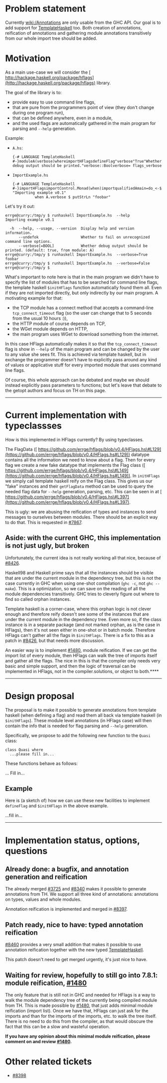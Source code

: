 # Problem statement


Currently [wiki:/Annotations](annotations) are only usable from the GHC API.  Our goal is to add support for [TemplateHaskell](template-haskell) too.  Both creation of annotations, reification of annotations and gathering module annotations transitively from our whole import tree should be added.

# Motivation


As a main use-case we will consider the [ http://hackage.haskell.org/package/hflags](http://hackage.haskell.org/package/hflags) library.


The goal of the library is to:

- provide easy to use command line flags,
- that are pure from the programmers point of view (they don't change during one program run),
- that can be defined anywhere, even in a module,
- and the used flags are automatically gathered in the main program for parsing and `--help` generation.


Example:

- `A.hs`:

  ```
  {-# LANGUAGE TemplateHaskell #-}moduleA(verbose)whereimportHFlagsdefineFlag"verbose"True"Whether debug output should be printed."verbose::Boolverbose= flags_verbose
  ```
- `ImportExample.hs`

  ```
  {-# LANGUAGE TemplateHaskell #-}importHFlagsimportControl.Monad(when)importqualifiedAmain=do_<-$initHFlags "Importing example v0.1"
            when A.verbose $ putStrLn "foobar"
  ```


Let's try it out:

```wiki
errge@curry:/tmp/y $ runhaskell ImportExample.hs  --help
Importing example v0.1

  -h  --help, --usage, --version  Display help and version information.
      --undefok                   Whether to fail on unrecognized command line options.
      --verbose[=BOOL]            Whether debug output should be printed. (default: true, from module: A)
errge@curry:/tmp/y $ runhaskell ImportExample.hs  --verbose=True
foobar
errge@curry:/tmp/y $ runhaskell ImportExample.hs  --verbose=False
errge@curry:/tmp/y $
```


What's important to note here is that in the main program we didn't have to specify the list of modules that has to be searched for command line flags, the template haskell `$initHFlags` function automatically found them all.  Even if they are not imported directly, but only indirectly by our main program.  A motivating example for that:

- the TCP module has a connect method that accepts a command-line `tcp_connect_timeout` flag (so the user can change that to 5 seconds from the usual 10 hours :)),
- the HTTP module of course depends on TCP,
- the WGet module depends on HTTP,
- the main program uses WGet to download something from the internet.


In this case HFlags automatically makes it so that the `tcp_connect_timeout` flag is show in `--help` of the main program and can be changed by the user to any value she sees fit.  This is achieved via template haskell, but in exchange the programmer doesn't have to explicitly pass around any kind of values or applicative stuff for every imported module that uses command line flags.


Of course, this whole approach can be debated and maybe we should instead explicitly pass parameters to functions; but let's leave that debate to the getopt authors and focus on TH on this page.

---

# Current implementation with typeclassses


How is this implemented in HFlags currently?  By using typeclasses.


The FlagData ([ https://github.com/errge/hflags/blob/v0.4/HFlags.hs\#L129](https://github.com/errge/hflags/blob/v0.4/HFlags.hs#L129)) datatype contains all the information we need to know about a flag.  Then for every flag we create a new fake datatype that implements the Flag class ([ https://github.com/errge/hflags/blob/v0.4/HFlags.hs\#L149](https://github.com/errge/hflags/blob/v0.4/HFlags.hs#L149)).  In `initHFlags` we simply call template haskell reify on the Flag class.  This gives us our "fake" instances and their `getFlagData` method can be used to query the needed flag data for `--help` generation, parsing, etc.  This can be seen in at [ https://github.com/errge/hflags/blob/v0.4/HFlags.hs\#L397](https://github.com/errge/hflags/blob/v0.4/HFlags.hs#L397).


This is ugly: we are abusing the reification of types and instances to send messages to ourselves between modules.  There should be an explicit way to do that.  This is requested in [\#7867](https://gitlab.haskell.org//ghc/ghc/issues/7867).

## Aside: with the current GHC, this implementation is not just ugly, but broken


Unfortunately, the current idea is not really working all that nice, because of [\#8426](https://gitlab.haskell.org//ghc/ghc/issues/8426).


Haskell98 and Haskell prime says that all the instances should be visible that are under the current module in the dependency tree, but this is not the case currently in GHC when using one-shot compilation (`ghc -c`, not `ghc --make`).  This is a optimization, so we can save on the reading of all the module dependencies transitively.  GHC tries to cleverly figure out where to find so called orphan instances.


Template haskell is a corner-case, where this orphan logic is not clever enough and therefore reify doesn't see some of the instances that are under the current module in the dependency tree.  Even more so, if the class instance is in a separate package (and not marked orphan, as is the case in HFlags), then it's not seen either in one-shot or in batch mode.  Therefore HFlags can't gather all the flags in `$initHFlags`.  There is a fix to this as a patch in [\#8426](https://gitlab.haskell.org//ghc/ghc/issues/8426), but that needs more discussion.


An easier way is to implement [\#1480](https://gitlab.haskell.org//ghc/ghc/issues/1480), module reification.  If we can get the import list of every module, then HFlags can walk the tree of imports itself and gather all the flags.  The nice in this is that the compiler only needs very basic and simple support, and then the logic of traversal can be implemented in HFlags, not in the compiler.solutions, or object to both.****

---

# Design proposal


The proposal is to make it possible to generate annotations from template haskell (when defining a flag) and read them all back via template haskell (in `$initHFlags`).  These module level annotations (in HFlags case) will then contain the info that is needed for flag parsing and `--help` generation.


Specifically, we propose to add the following new function to the `Quasi` class:

```wiki
class Quasi where 
  ...please fill in...
```


These functions behave as follows:


... Fill in...

## Example


Here is (a sketch of) how we can use these new facilities to implement `defineFlag` and `$initHFlags` in the above example.


...fill in...

---

# Implementation status, options, questions

## Already done: a bugfix, and annotation generation and reification


The already merged [\#3725](https://gitlab.haskell.org//ghc/ghc/issues/3725) and [\#8340](https://gitlab.haskell.org//ghc/ghc/issues/8340) makes it possible to generate annotations from TH.  We support all three kind of annotations: annotations on types, values and whole modules.


Annotation reification is implemented and merged in [\#8397](https://gitlab.haskell.org//ghc/ghc/issues/8397).

## Patch ready, nice to have: typed annotation reification

[\#8460](https://gitlab.haskell.org//ghc/ghc/issues/8460) provides a very small addition that makes it possible to use annotation reification together with the new typed [TemplateHaskell](template-haskell).


This patch doesn't need to get merged urgently, it's just nice to have.

## Waiting for review, hopefully to still go into 7.8.1: module reification, [\#1480](https://gitlab.haskell.org//ghc/ghc/issues/1480)


The only feature that is still not in GHC and needed for HFlags is a way to walk the module dependency tree of the currently being compiled module from TH.  This is made possible by [\#1480](https://gitlab.haskell.org//ghc/ghc/issues/1480), that just adds minimal module reification (import list).  Once we have that, HFlags can just ask for the imports and than for the imports of the imports, etc. to walk the tree itself.  There is no need to do this from the compiler, as that would obscure the fact that this can be a slow and wasteful operation.

**If you have any opinion about this minimal module reification, please comment on and review [\#1480](https://gitlab.haskell.org//ghc/ghc/issues/1480).**

# Other related tickets

- [\#8398](https://gitlab.haskell.org//ghc/ghc/issues/8398)